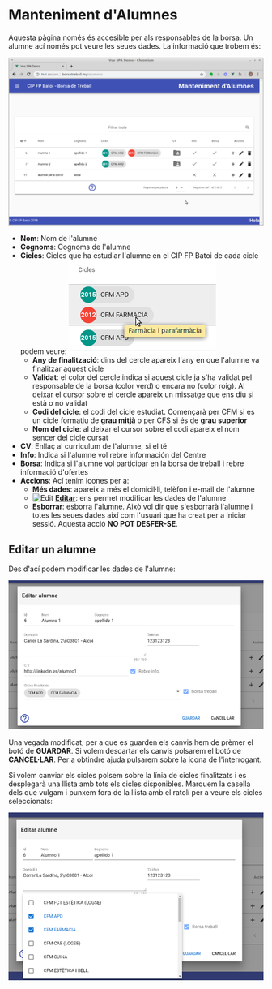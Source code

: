 # Manteniment d'Alumnes
Aquesta pàgina només és accesible per als responsables de la borsa. Un alumne ací només pot veure les seues dades. La informació que trobem és:

![Alumnes](../img/alumnos.png)

- **Nom**: Nom de l'alumne
- **Cognoms**: Cognoms de l'alumne
- **Cicles**: Cicles que ha estudiar l'alumne en el CIP FP Batoi de cada cicle podem veure:
![cicle](../img/ciclo.png)
    - **Any de finalització**: dins del cercle apareix l'any en que l'alumne va finalitzar aquest cicle
    - **Validat**: el color del cercle indica si aquest cicle ja s'ha validat pel responsable de la borsa (color verd) o encara no (color roig). Al deixar el cursor sobre el cercle apareix un missatge que ens diu si està o no validat
    - **Codi del cicle**: el codi del cicle estudiat. Començarà per CFM si es un cicle formatiu de **grau mitjà** o per CFS si és de **grau superior**
    - **Nom del cicle**: al deixar el cursor sobre el codi apareix el nom sencer del cicle cursat
- **CV**: Enllaç al curriculum de l'alumne, si el té
- **Info**: Indica si l'alumne vol rebre información del Centre
- **Borsa**: Indica si l'alumne vol participar en la borsa de treball i rebre informació d'ofertes
- **Accions**: Ací tenim icones per a:
    - **Més dades**: apareix a més el domicil·li, telèfon i e-mail de l'alumne
    - ![Edit](https://github.com/google/material-design-icons/image/1x_web/ic_edit_black_18dp.png) **[Editar](#editar-un-alumne)**: ens permet modificar les dades de l'alumne
    - **Esborrar**: esborra l'alumne. Això vol dir que s'esborrarà l'alumne i totes les seues dades així com l'usuari que ha creat per a iniciar sessió. Aquesta acció **NO POT DESFER-SE**.

## Editar un alumne
Des d'ací podem modificar les dades de l'alumne:

![Editar alumne](../img/alumnos-edit.png)

Una vegada modificat, per a que es guarden els canvis hem de prèmer el botó de **GUARDAR**. Si volem descartar els canvis polsarem el botó de **CANCEL·LAR**. Per a obtindre ajuda pulsarem sobre la icona de l'interrogant.

Si volem canviar els cicles polsem sobre la línia de cicles finalitzats i es desplegarà una llista amb tots els cicles disponibles. Marquem la casella dels que vulgam i punxem fora de la llista amb el ratolí per a veure els cicles seleccionats:

![Editar cicles](../img/alumnos-edit-ciclos.png)




